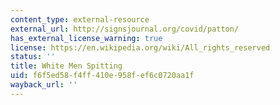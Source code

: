 ```yaml
---
content_type: external-resource
external_url: http://signsjournal.org/covid/patton/
has_external_license_warning: true
license: https://en.wikipedia.org/wiki/All_rights_reserved
status: ''
title: White Men Spitting
uid: f6f5ed58-f4ff-410e-958f-ef6c0720aa1f
wayback_url: ''
---
```


